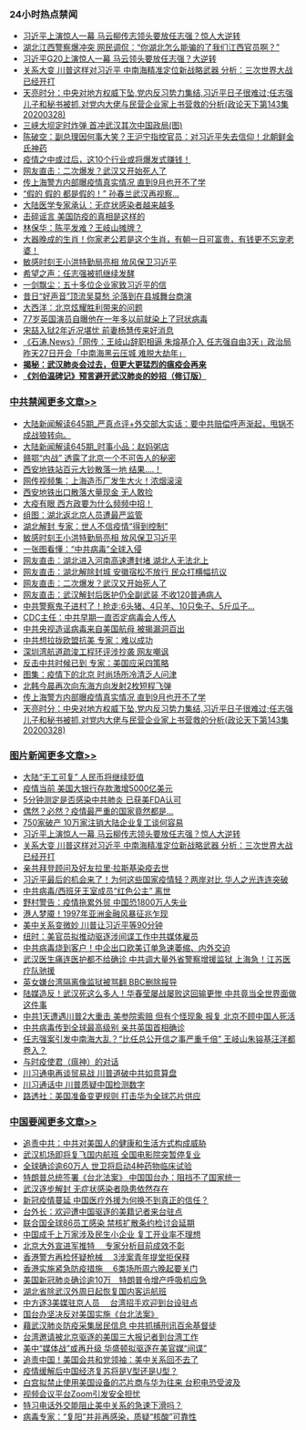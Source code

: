 <div class="catlist">
<h3>24小时热点禁闻</h3>
<ul>
<li><a href="https://github.com/fqnews/bnews/blob/master/topimagenews/20200328/1302279.md">习近平上演惊人一幕 马云柳传志领头要放任志强？惊人大逆转</a></li>
<li><a href="https://github.com/fqnews/bnews/blob/master/cbnews/20200328/1302204.md">湖北江西警察爆冲突 网民调侃：“你湖北怎么能骗的了我们江西官员啊？”</a></li>
<li><a href="https://github.com/fqnews/bnews/blob/master/cbnews/20200328/1302282.md">习近平G20上演惊人一幕 马云领头要放任志强？大逆转</a></li>
<li><a href="https://github.com/fqnews/bnews/blob/master/topimagenews/20200328/1302239.md">关系大变 川普这样对习近平 中南海精准定位新战略武器 分析：三次世界大战已经开打</a></li>
<li><a href="https://github.com/fqnews/bnews/blob/master/cbnews/20200329/1302446.md">天亮时分：中央对地方权威下坠,党内反习势力集结,习近平日子很难过;任志强儿子和秘书被抓,对党内大佬与民营企业家上书营救的分析(政论天下第143集 20200328) </a></li>
<li><a href="https://github.com/fqnews/bnews/blob/master/comments/20200328/1302214.md">三峡大坝定时炸弹 首冲武汉其次中国政局(图)</a></li>
<li><a href="https://github.com/fqnews/bnews/blob/master/cbnews/20200329/1302372.md">陈破空：副总理因何事大笑？王沪宁指控官员：对习近平失去信仰！北朝鲜金氏神药 </a></li>
<li><a href="https://github.com/fqnews/bnews/blob/master/comments/20200329/1302313.md">疫情之中或过后，这10个行业或将爆发式赚钱！</a></li>
<li><a href="https://github.com/fqnews/bnews/blob/master/cbnews/20200329/1302511.md">网友直击：二次爆发？武汉又开始死人了</a></li>
<li><a href="https://github.com/fqnews/bnews/blob/master/cbnews/20200329/1302454.md">传上海警方内部曝疫情真实情况 直到9月也开不了学</a></li>
<li><a href="https://github.com/fqnews/bnews/blob/master/cbnews/20200328/1302156.md">“假的 假的 都是假的！” 孙春兰武汉再视察…</a></li>
<li><a href="https://github.com/fqnews/bnews/blob/master/cbnews/20200328/1302195.md">大陆医学专家承认：无症状感染者越来越多</a></li>
<li><a href="https://github.com/fqnews/bnews/blob/master/cnnews/20200328/1302165.md">击碎谣言 美国防疫的真相是这样的</a></li>
<li><a href="https://github.com/fqnews/bnews/blob/master/baitai/20200329/1302339.md">林保华&#65306;陈平发难&#65311;王岐山摊牌&#65311;</a></li>
<li><a href="https://github.com/fqnews/bnews/blob/master/funmedia/20200329/1302417.md">大器晚成的生肖！你家老公若是这个生肖，有朝一日可富贵，有钱更不忘宠老婆！</a></li>
<li><a href="https://github.com/fqnews/bnews/blob/master/cbnews/20200329/1302564.md">敏感时刻王小洪特勤局亮相 放风保卫习近平</a></li>
<li><a href="https://github.com/fqnews/bnews/blob/master/renquan/xgmyd/20200329/1302465.md">希望之声：任志强被抓继续发酵</a></li>
<li><a href="https://github.com/fqnews/bnews/blob/master/baitai/20200329/1302448.md">一剑飘尘&#65306;五十多位企业家致习近平的信</a></li>
<li><a href="https://github.com/fqnews/bnews/blob/master/yule/20200329/1302334.md">昔日“好声音”顶流吴莫愁 沦落到在县城舞台商演</a></li>
<li><a href="https://github.com/fqnews/bnews/blob/master/cbnews/20200329/1302377.md">大西洋：北京炫耀胜利带来的问题</a></li>
<li><a href="https://github.com/fqnews/bnews/blob/master/yule/20200329/1302317.md">77岁英国演员自曝他在一年多以前就染上了冠状病毒</a></li>
<li><a href="https://github.com/fqnews/bnews/blob/master/yule/20200329/1302332.md">宋喆入狱2年近况堪忧 前妻杨慧传来好消息</a></li>
<li><a href="https://github.com/fqnews/bnews/blob/master/bannedvideo/20200329/1302360.md">《石涛.News》「网传：王岐山辞职相逼 朱熔基介入 任志强自由3天」政治局昨天27日开会「中南海黑云压城 难脱大劫年」 </a></li>
<li><b><a href="https://github.com/fqnews/bnews/blob/master/comments/20200211/1275071.md" target="_blank">揭秘：武汉肺炎会过去，但更大更猛烈的瘟疫会再来</a></b></li>
<li><b><a href="https://github.com/fqnews/bnews/blob/master/comments/20200207/1272816.md" target="_blank">《刘伯温碑记》预言避开武汉肺炎的妙招（修订版）</a></b></li>
</ul>
</div>

<div class="catlist">
<h3><a href="https://github.com/fqnews/bnews/blob/master/cbnews/" target="_blank">中共禁闻</a><span><a href="https://github.com/fqnews/bnews/blob/master/cbnews/" target="_blank" rel="nofollow">更多文章>></a></span></h3>
<ul>
<li><a href="https://github.com/fqnews/bnews/blob/master/cbnews/20200329/1302674.md" target="_blank">大陆新闻解读645期_严真点评+外交部大实话：要中共赔偿呼声渐起，甩锅不成战狼转向。</a></li>
<li><a href="https://github.com/fqnews/bnews/blob/master/cbnews/20200329/1302636.md" target="_blank">大陆新闻解读645期_时事小品：赵妈粥店</a></li>
<li><a href="https://github.com/fqnews/bnews/blob/master/cbnews/20200329/1302629.md" target="_blank">赣鄂“内战” 透露了北京一个不可告人的秘密</a></li>
<li><a href="https://github.com/fqnews/bnews/blob/master/cbnews/20200329/1302626.md" target="_blank">西安地铁站百元大钞散落一地 结果….！</a></li>
<li><a href="https://github.com/fqnews/bnews/blob/master/cbnews/20200329/1302612.md" target="_blank">网传视频集：上海造币厂发生大火！浓烟滚滚</a></li>
<li><a href="https://github.com/fqnews/bnews/blob/master/cbnews/20200329/1302607.md" target="_blank">西安地铁出口散落大量现金 无人敢捡</a></li>
<li><a href="https://github.com/fqnews/bnews/blob/master/cbnews/20200329/1302601.md" target="_blank">大疫有眼 西方政要为什么频频中招！</a></li>
<li><a href="https://github.com/fqnews/bnews/blob/master/cbnews/20200329/1302600.md" target="_blank">组图：湖北返北京人员遭最严监管</a></li>
<li><a href="https://github.com/fqnews/bnews/blob/master/cbnews/20200329/1302599.md" target="_blank">湖北解封 专家：世人不信疫情“得到控制”</a></li>
<li><a href="https://github.com/fqnews/bnews/blob/master/cbnews/20200329/1302564.md" target="_blank">敏感时刻王小洪特勤局亮相 放风保卫习近平</a></li>
<li><a href="https://github.com/fqnews/bnews/blob/master/cbnews/20200329/1302555.md" target="_blank">一张图看懂：“中共病毒”全球入侵</a></li>
<li><a href="https://github.com/fqnews/bnews/blob/master/cbnews/20200329/1302513.md" target="_blank">网友直击：湖北进入河南高速遭封堵 湖北人无法北上</a></li>
<li><a href="https://github.com/fqnews/bnews/blob/master/cbnews/20200329/1302512.md" target="_blank">网友直击：湖北解除封城 安徽宿松不放行 民众打横幅抗议</a></li>
<li><a href="https://github.com/fqnews/bnews/blob/master/cbnews/20200329/1302511.md" target="_blank">网友直击：二次爆发？武汉又开始死人了</a></li>
<li><a href="https://github.com/fqnews/bnews/blob/master/cbnews/20200329/1302510.md" target="_blank">网友直击：武汉解封后医护仍全副武装 不收120普通病人</a></li>
<li><a href="https://github.com/fqnews/bnews/blob/master/cbnews/20200329/1302501.md" target="_blank">中共警察鬼子进村了！抢走:6头猪、4只羊、10只兔子、5斤瓜子…</a></li>
<li><a href="https://github.com/fqnews/bnews/blob/master/cbnews/20200329/1302485.md" target="_blank">CDC主任：中共早期一直否定病毒会人传人</a></li>
<li><a href="https://github.com/fqnews/bnews/blob/master/cbnews/20200329/1302484.md" target="_blank">中共央视造谣病毒来自美国航母 被揭漏洞百出</a></li>
<li><a href="https://github.com/fqnews/bnews/blob/master/cbnews/20200329/1302473.md" target="_blank">中共想拉拢欧盟抗美 专家：难以成功</a></li>
<li><a href="https://github.com/fqnews/bnews/blob/master/cbnews/20200329/1302472.md" target="_blank">深圳湾航道疏浚工程环评涉抄袭 网友嘲讽</a></li>
<li><a href="https://github.com/fqnews/bnews/blob/master/cbnews/20200329/1302469.md" target="_blank">反击中共时候已到 专家：美国应采四策略</a></li>
<li><a href="https://github.com/fqnews/bnews/blob/master/cbnews/20200329/1302468.md" target="_blank">图集：疫情下的北京 时尚场所冷清乏人问津</a></li>
<li><a href="https://github.com/fqnews/bnews/blob/master/cbnews/20200329/1302462.md" target="_blank">北韩今晨再次向东海方向发射2枚短程飞弹</a></li>
<li><a href="https://github.com/fqnews/bnews/blob/master/cbnews/20200329/1302454.md" target="_blank">传上海警方内部曝疫情真实情况 直到9月也开不了学</a></li>
<li><a href="https://github.com/fqnews/bnews/blob/master/cbnews/20200329/1302446.md" target="_blank">天亮时分：中央对地方权威下坠,党内反习势力集结,习近平日子很难过;任志强儿子和秘书被抓,对党内大佬与民营企业家上书营救的分析(政论天下第143集 20200328)</a></li>

</ul>
</div>
<div class="catlist">
<h3><a href="https://github.com/fqnews/bnews/blob/master/topimagenews/" target="_blank">图片新闻</a><span><a href="https://github.com/fqnews/bnews/blob/master/topimagenews/" target="_blank" rel="nofollow">更多文章>></a></span></h3>
<ul>
<li><a href="https://github.com/fqnews/bnews/blob/master/topimagenews/20200329/1302675.md" target="_blank">大陆“无工可复” 人民币将继续贬值</a></li>
<li><a href="https://github.com/fqnews/bnews/blob/master/topimagenews/20200329/1302625.md" target="_blank">疫情当前 美国大银行存款激增5000亿美元</a></li>
<li><a href="https://github.com/fqnews/bnews/blob/master/topimagenews/20200329/1302624.md" target="_blank">5分钟测定是否感染中共肺炎 已获美FDA认可</a></li>
<li><a href="https://github.com/fqnews/bnews/blob/master/topimagenews/20200329/1302616.md" target="_blank">偶然？必然？疫情最严重的国家竟然都是&#8230;</a></li>
<li><a href="https://github.com/fqnews/bnews/blob/master/topimagenews/20200329/1302554.md" target="_blank">750家破产 10万家注销大陆企业复工谈何容易</a></li>
<li><a href="https://github.com/fqnews/bnews/blob/master/topimagenews/20200328/1302279.md" target="_blank">习近平上演惊人一幕 马云柳传志领头要放任志强？惊人大逆转</a></li>
<li><a href="https://github.com/fqnews/bnews/blob/master/topimagenews/20200328/1302239.md" target="_blank">关系大变 川普这样对习近平 中南海精准定位新战略武器 分析：三次世界大战已经开打</a></li>
<li><a href="https://github.com/fqnews/bnews/blob/master/topimagenews/20200328/1302237.md" target="_blank">亲共拜登顾问及好友拉里·拉斯基染疫去世</a></li>
<li><a href="https://github.com/fqnews/bnews/blob/master/topimagenews/20200328/1302148.md" target="_blank">习近平最后的机会来了！为何这些国家疫情轻？两岸对比 华人之光连连突破</a></li>
<li><a href="https://github.com/fqnews/bnews/blob/master/topimagenews/20200328/1302135.md" target="_blank">中共病毒/西班牙王室成员“红色公主” 离世</a></li>
<li><a href="https://github.com/fqnews/bnews/blob/master/topimagenews/20200328/1301882.md" target="_blank">野村警告：疫情拖累外贸 中国恐1800万人失业</a></li>
<li><a href="https://github.com/fqnews/bnews/blob/master/topimagenews/20200328/1301870.md" target="_blank">港人梦魇！1997年亚洲金融风暴征兆乍现</a></li>
<li><a href="https://github.com/fqnews/bnews/blob/master/topimagenews/20200328/1301807.md" target="_blank">美中关系变微妙 川普让习近平等90分钟</a></li>
<li><a href="https://github.com/fqnews/bnews/blob/master/topimagenews/20200328/1301719.md" target="_blank">纽时：美官员拟推动驱逐涉间谍工作中共媒体雇员</a></li>
<li><a href="https://github.com/fqnews/bnews/blob/master/topimagenews/20200328/1301700.md" target="_blank">中共病毒烧到客户！中企出口欧美订单急速萎缩、内外交迫</a></li>
<li><a href="https://github.com/fqnews/bnews/blob/master/topimagenews/20200328/1301694.md" target="_blank">武汉医生痛连医护都不给确诊 中共调大量外省警察增援监狱 上海急！江苏医疗队驰援</a></li>
<li><a href="https://github.com/fqnews/bnews/blob/master/topimagenews/20200328/1301693.md" target="_blank">英女嫌台湾隔离像监狱被骂翻 BBC删除报导</a></li>
<li><a href="https://github.com/fqnews/bnews/blob/master/topimagenews/20200327/1301674.md" target="_blank">陆媒造反！武汉死这么多人！华春莹屡战屡败这回输更惨 中共竟当全世界面做这件事</a></li>
<li><a href="https://github.com/fqnews/bnews/blob/master/topimagenews/20200327/1301662.md" target="_blank">中共1天遭遇川普2大重击 美参院索赔 但有个怪现象 报复 北京不顾中国人死活</a></li>
<li><a href="https://github.com/fqnews/bnews/blob/master/topimagenews/20200327/1301579.md" target="_blank">中共病毒传到全球最高级别 亲共英国首相确诊</a></li>
<li><a href="https://github.com/fqnews/bnews/blob/master/topimagenews/20200327/1301574.md" target="_blank">任志强案引发中南海大乱？“比任总公开信之事严重千倍” 王岐山朱镕基汪洋都卷入？</a></li>
<li><a href="https://github.com/fqnews/bnews/blob/master/comments/20200327/1301424.md" target="_blank">与时疫使君（瘟神）的对话</a></li>
<li><a href="https://github.com/fqnews/bnews/blob/master/topimagenews/20200327/1301377.md" target="_blank">川习通电再谈贸易战 川普道破中共如意算盘</a></li>
<li><a href="https://github.com/fqnews/bnews/blob/master/topimagenews/20200327/1301370.md" target="_blank">川习通话中 川普质疑中国检测数字</a></li>
<li><a href="https://github.com/fqnews/bnews/blob/master/topimagenews/20200327/1301333.md" target="_blank">路透社：美国准备变更规则 打击华为全球芯片供应</a></li>

</ul>
</div>
<div class="catlist">
<h3><a href="https://github.com/fqnews/bnews/blob/master/headline/" target="_blank">中国要闻</a><span><a href="https://github.com/fqnews/bnews/blob/master/headline/" target="_blank" rel="nofollow">更多文章>></a></span></h3>
<ul>
<li><a href="https://github.com/fqnews/bnews/blob/master/headline/20200329/1302367.md" target="_blank">追责中共：中共对美国人的健康和生活方式构成威胁</a></li>
<li><a href="https://github.com/fqnews/bnews/blob/master/headline/20200329/1302366.md" target="_blank">武汉机场即将复飞国内航班 全国电影院突暂停复业</a></li>
<li><a href="https://github.com/fqnews/bnews/blob/master/headline/20200329/1302365.md" target="_blank">全球确诊逾60万人 世卫将启动4种药物临床试验</a></li>
<li><a href="https://github.com/fqnews/bnews/blob/master/headline/20200329/1302364.md" target="_blank">特朗普总统签署《台北法案》 中国国台办：阻挡不了国家统一</a></li>
<li><a href="https://github.com/fqnews/bnews/blob/master/headline/20200329/1302363.md" target="_blank">武汉逐步解封 无症状感染者隐患依然存在</a></li>
<li><a href="https://github.com/fqnews/bnews/blob/master/headline/20200329/1302297.md" target="_blank">新冠疫情蔓延 中国医疗外援为何换不到真正的信任？</a></li>
<li><a href="https://github.com/fqnews/bnews/blob/master/headline/20200329/1302292.md" target="_blank">台外长：欢迎遭中国驱逐的美籍记者来台驻点</a></li>
<li><a href="https://github.com/fqnews/bnews/blob/master/headline/20200329/1302291.md" target="_blank">联合国全球86员工感染 禁核扩散条约检讨会延期</a></li>
<li><a href="https://github.com/fqnews/bnews/blob/master/headline/20200329/1302290.md" target="_blank">中国成千上万家涉及民生小企业 复工开业率不理想</a></li>
<li><a href="https://github.com/fqnews/bnews/blob/master/headline/20200329/1302287.md" target="_blank">北京大外宣进军推特 　专家分析目前成效不彰</a></li>
<li><a href="https://github.com/fqnews/bnews/blob/master/headline/20200328/1302271.md" target="_blank">香港警方再检怀疑枪械 　3涉案青年提堂拒保释</a></li>
<li><a href="https://github.com/fqnews/bnews/blob/master/headline/20200328/1302270.md" target="_blank">香港实施紧急防疫措施　 6类场所周六晚起要关门</a></li>
<li><a href="https://github.com/fqnews/bnews/blob/master/headline/20200328/1302265.md" target="_blank">美国新冠肺炎确诊逾10万　特朗普令增产呼吸机应急</a></li>
<li><a href="https://github.com/fqnews/bnews/blob/master/headline/20200328/1302257.md" target="_blank">湖北省除武汉外周日起恢复国内客运航班</a></li>
<li><a href="https://github.com/fqnews/bnews/blob/master/headline/20200328/1302256.md" target="_blank">中方逐3美媒驻京人员 　台湾招手欢迎到台设驻点</a></li>
<li><a href="https://github.com/fqnews/bnews/blob/master/headline/20200328/1302255.md" target="_blank">国台办坚决反对美国实施《台北法案》</a></li>
<li><a href="https://github.com/fqnews/bnews/blob/master/headline/20200328/1302143.md" target="_blank">藉武汉肺炎防疫采集居民信息 中共抓捕刑讯百余基督徒</a></li>
<li><a href="https://github.com/fqnews/bnews/blob/master/headline/20200328/1302225.md" target="_blank">台湾邀请被北京驱逐的美国三大报记者到台湾工作</a></li>
<li><a href="https://github.com/fqnews/bnews/blob/master/headline/20200328/1302041.md" target="_blank">美中“媒体战”或再升级 华盛顿拟驱逐在美官媒“间谍”</a></li>
<li><a href="https://github.com/fqnews/bnews/blob/master/headline/20200328/1301969.md" target="_blank">追责中国！美国会共和党领袖：美中关系回不去了</a></li>
<li><a href="https://github.com/fqnews/bnews/blob/master/headline/20200328/1301956.md" target="_blank">疫情缓解后中国经济复苏将是V型还是U型？</a></li>
<li><a href="https://github.com/fqnews/bnews/blob/master/headline/20200328/1301949.md" target="_blank">白宫拟禁止使用美国设备的芯片商与华为往来 台积电恐受波及</a></li>
<li><a href="https://github.com/fqnews/bnews/blob/master/headline/20200328/1301832.md" target="_blank">视频会议平台Zoom引发安全担忧</a></li>
<li><a href="https://github.com/fqnews/bnews/blob/master/headline/20200328/1301828.md" target="_blank">特习电话外交能阻止美中关系的急速下滑吗？</a></li>
<li><a href="https://github.com/fqnews/bnews/blob/master/headline/20200328/1301824.md" target="_blank">病毒专家：“复阳”并非再感染，质疑“核酸”可靠性</a></li>

</ul>
</div>